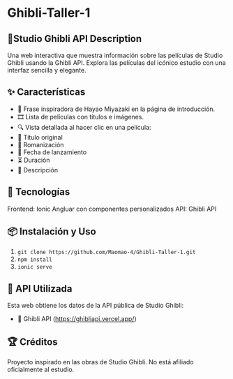 # Ghibli-Taller-1

## 🎥Studio Ghibli API Description
Una web interactiva que muestra información sobre las películas de Studio Ghibli usando la Ghibli API. Explora las películas del icónico estudio con una interfaz sencilla y elegante.

## ✨ Características
- 📜 Frase inspiradora de Hayao Miyazaki en la página de introducción.
- 🎞️ Lista de películas con títulos e imágenes.
- 🔍 Vista detallada al hacer clic en una película:
- 📌 Título original
- 📝 Romanización
- 📅 Fecha de lanzamiento
- ⏳ Duración
- 📖 Descripción

## 🚀 Tecnologías
Frontend: Ionic Angluar con componentes personalizados
API: Ghibli API

## 📦 Instalación y Uso
1. ```git clone https://github.com/Maomao-4/Ghibli-Taller-1.git```
2. ```npm install ```
3. ```ionic serve```
  
## 📡 API Utilizada
Esta web obtiene los datos de la API pública de Studio Ghibli:
- 🔗 Ghibli API (https://ghibliapi.vercel.app/)

## 🏆 Créditos
Proyecto inspirado en las obras de Studio Ghibli. No está afiliado oficialmente al estudio.

